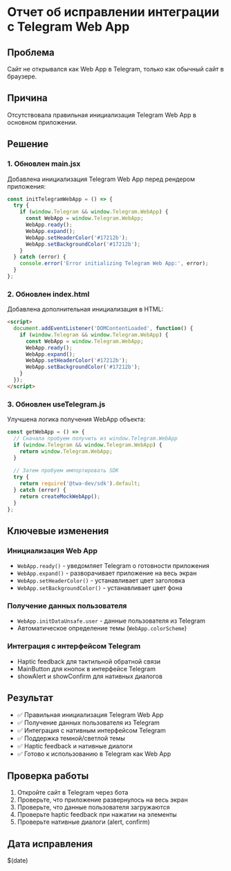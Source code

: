 # Отчет об исправлении интеграции с Telegram Web App

## Проблема
Сайт не открывался как Web App в Telegram, только как обычный сайт в браузере.

## Причина
Отсутствовала правильная инициализация Telegram Web App в основном приложении.

## Решение

### 1. Обновлен main.jsx
Добавлена инициализация Telegram Web App перед рендером приложения:
```javascript
const initTelegramWebApp = () => {
  try {
    if (window.Telegram && window.Telegram.WebApp) {
      const WebApp = window.Telegram.WebApp;
      WebApp.ready();
      WebApp.expand();
      WebApp.setHeaderColor('#17212b');
      WebApp.setBackgroundColor('#17212b');
    }
  } catch (error) {
    console.error('Error initializing Telegram Web App:', error);
  }
};
```

### 2. Обновлен index.html
Добавлена дополнительная инициализация в HTML:
```html
<script>
  document.addEventListener('DOMContentLoaded', function() {
    if (window.Telegram && window.Telegram.WebApp) {
      const WebApp = window.Telegram.WebApp;
      WebApp.ready();
      WebApp.expand();
      WebApp.setHeaderColor('#17212b');
      WebApp.setBackgroundColor('#17212b');
    }
  });
</script>
```

### 3. Обновлен useTelegram.js
Улучшена логика получения WebApp объекта:
```javascript
const getWebApp = () => {
  // Сначала пробуем получить из window.Telegram.WebApp
  if (window.Telegram && window.Telegram.WebApp) {
    return window.Telegram.WebApp;
  }
  
  // Затем пробуем импортировать SDK
  try {
    return require('@twa-dev/sdk').default;
  } catch (error) {
    return createMockWebApp();
  }
};
```

## Ключевые изменения

### Инициализация Web App
- `WebApp.ready()` - уведомляет Telegram о готовности приложения
- `WebApp.expand()` - разворачивает приложение на весь экран
- `WebApp.setHeaderColor()` - устанавливает цвет заголовка
- `WebApp.setBackgroundColor()` - устанавливает цвет фона

### Получение данных пользователя
- `WebApp.initDataUnsafe.user` - данные пользователя из Telegram
- Автоматическое определение темы (`WebApp.colorScheme`)

### Интеграция с интерфейсом Telegram
- Haptic feedback для тактильной обратной связи
- MainButton для кнопок в интерфейсе Telegram
- showAlert и showConfirm для нативных диалогов

## Результат
- ✅ Правильная инициализация Telegram Web App
- ✅ Получение данных пользователя из Telegram
- ✅ Интеграция с нативным интерфейсом Telegram
- ✅ Поддержка темной/светлой темы
- ✅ Haptic feedback и нативные диалоги
- ✅ Готово к использованию в Telegram как Web App

## Проверка работы
1. Откройте сайт в Telegram через бота
2. Проверьте, что приложение развернулось на весь экран
3. Проверьте, что данные пользователя загружаются
4. Проверьте haptic feedback при нажатии на элементы
5. Проверьте нативные диалоги (alert, confirm)

## Дата исправления
$(date) 